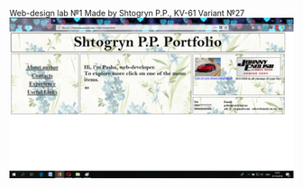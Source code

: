  Web-design lab №1
 Made by Shtogryn P.P., KV-61
 Variant №27
![lab 1 without bootstap screenshot](https://github.com/elpavlo/lab-1/raw/master/./lab1_screenshot.png)

